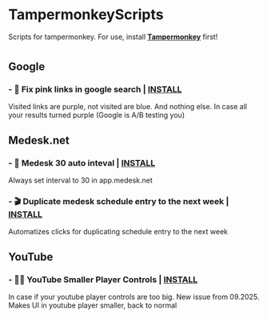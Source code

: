# TampermonkeyScripts
Scripts for tampermonkey.
For use, install **[Tampermonkey](https://chromewebstore.google.com/detail/tampermonkey/dhdgffkkebhmkfjojejmpbldmpobfkfo)** first!
#  

## Google
### - 🔗 Fix pink links in google search | [INSTALL](https://github.com/lynrayy/TampermonkeyScripts/raw/refs/heads/main/GoogleSearchFixPinklinks.user.js) 
Visited links are purple, not visited are blue. And nothing else. In case all your results turned purple (Google is A/B testing you)

## Medesk.net
### - 🧠 Medesk 30 auto inteval | [INSTALL](https://github.com/lynrayy/TampermonkeyScripts/raw/refs/heads/main/medesk_auto_interval_30.user.js) 
Always set interval to 30 in app.medesk.net
### - 🎬 Duplicate medesk schedule entry to the next week | [INSTALL](https://github.com/lynrayy/TampermonkeyScripts/raw/refs/heads/main/medesk_dupe_entry_to_next_week.user.js) 
Automatizes clicks for duplicating schedule entry to the next week

## YouTube
### - 🤏🏻 YouTube Smaller Player Controls | [INSTALL](https://github.com/lynrayy/TampermonkeyScripts/raw/refs/heads/main/YTSmallerPlayerUI.user.js) 
In case if your youtube player controls are too big. New issue from 09.2025. Makes UI in youtube player smaller, back to normal
